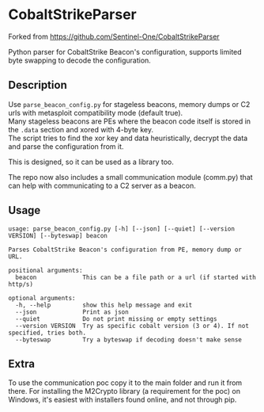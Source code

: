# CobaltStrikeParser
Forked from https://github.com/Sentinel-One/CobaltStrikeParser

Python parser for CobaltStrike Beacon's configuration, supports limited byte swapping to decode the configuration. 

## Description
Use `parse_beacon_config.py` for stageless beacons, memory dumps or C2 urls with metasploit compatibility mode (default true).  
Many stageless beacons are PEs where the beacon code itself is stored in the `.data` section and xored with 4-byte key.  
The script tries to find the xor key and data heuristically, decrypt the data and parse the configuration from it.

This is designed, so it can be used as a library too.

The repo now also includes a small communication module (comm.py) that can help with communicating to a C2 server as a beacon.  

## Usage
```
usage: parse_beacon_config.py [-h] [--json] [--quiet] [--version VERSION] [--byteswap] beacon

Parses CobaltStrike Beacon's configuration from PE, memory dump or URL.

positional arguments:
  beacon             This can be a file path or a url (if started with http/s)

optional arguments:
  -h, --help         show this help message and exit
  --json             Print as json
  --quiet            Do not print missing or empty settings
  --version VERSION  Try as specific cobalt version (3 or 4). If not specified, tries both.
  --byteswap         Try a byteswap if decoding doesn't make sense
```

## Extra
To use the communication poc copy it to the main folder and run it from there.
For installing the M2Crypto library (a requirement for the poc) on Windows, it's easiest with installers found online, and not through pip.
